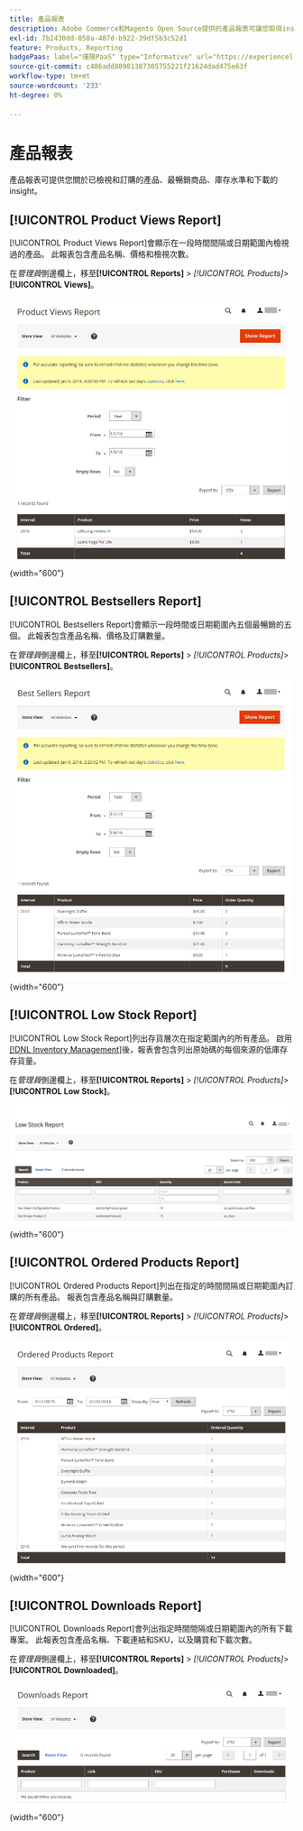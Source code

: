 ```yaml
---
title: 產品報表
description: Adobe Commerce和Magento Open Source提供的產品報表可讓您取得insight所檢視和訂購的產品、最暢銷商品、庫存水準和下載內容。
exl-id: 7b2430dd-050a-407d-b922-39df5b3c52d1
feature: Products, Reporting
badgePaas: label="僅限PaaS" type="Informative" url="https://experienceleague.adobe.com/en/docs/commerce/user-guides/product-solutions" tooltip="僅適用於雲端專案(Adobe管理的PaaS基礎結構)和內部部署專案的Adobe Commerce 。"
source-git-commit: c406add80981387305755221f21624dad475e63f
workflow-type: tm+mt
source-wordcount: '233'
ht-degree: 0%

---
```


# 產品報表

產品報表可提供您關於已檢視和訂購的產品、最暢銷商品、庫存水準和下載的insight。

## [!UICONTROL Product Views Report]

[!UICONTROL Product Views Report]會顯示在一段時間間隔或日期範圍內檢視過的產品。 此報表包含產品名稱、價格和檢視次數。

在&#x200B;_管理員_&#x200B;側邊欄上，移至&#x200B;**[!UICONTROL Reports]** > _[!UICONTROL Products]_>**[!UICONTROL Views]**。

![產品檢視報告](./assets/product-views.png){width="600"}

## [!UICONTROL Bestsellers Report]

[!UICONTROL Bestsellers Report]會顯示一段時間或日期範圍內五個最暢銷的五個。 此報表包含產品名稱、價格及訂購數量。

在&#x200B;_管理員_&#x200B;側邊欄上，移至&#x200B;**[!UICONTROL Reports]** > _[!UICONTROL Products]_>**[!UICONTROL Bestsellers]**。

![最暢銷商品報告](./assets/bestsellers.png){width="600"}

## [!UICONTROL Low Stock Report]

[!UICONTROL Low Stock Report]列出存貨層次在指定範圍內的所有產品。 啟用[[!DNL Inventory Management]](../inventory-management/introduction.md)後，報表會包含列出原始碼的每個來源的低庫存存貨量。

在&#x200B;_管理員_&#x200B;側邊欄上，移至&#x200B;**[!UICONTROL Reports]** > _[!UICONTROL Products]_>**[!UICONTROL Low Stock]**。

![低庫存報告](./assets/low-stock.png){width="600"}

## [!UICONTROL Ordered Products Report]

[!UICONTROL Ordered Products Report]列出在指定的時間間隔或日期範圍內訂購的所有產品。 報表包含產品名稱與訂購數量。

在&#x200B;_管理員_&#x200B;側邊欄上，移至&#x200B;**[!UICONTROL Reports]** > _[!UICONTROL Products]_>**[!UICONTROL Ordered]**。

![訂購產品報告](./assets/products-ordered.png){width="600"}

## [!UICONTROL Downloads Report]

[!UICONTROL Downloads Report]會列出指定時間間隔或日期範圍內的所有下載專案。 此報表包含產品名稱、下載連結和SKU，以及購買和下載次數。

在&#x200B;_管理員_&#x200B;側邊欄上，移至&#x200B;**[!UICONTROL Reports]** > _[!UICONTROL Products]_>**[!UICONTROL Downloaded]**。

![下載報告](./assets/downloads.png){width="600"}
